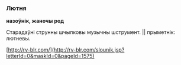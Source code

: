 ### Лютня
**назоўнік, жаночы род**

Старадаўні струнны шчыпковы музычны шструмент. || прыметнік: лютневы.

<a rel="author">[http://rv-blr.com/](http://rv-blr.com/slounik.jsp?letterId=0&maskId=0&pageId=1575)</a>

